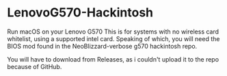 # LenovoG570-Hackintosh
Run macOS on your Lenovo G570
This is for systems with no wireless card whitelist, using a supported intel card. Speaking of which, you will need the BIOS mod found in the NeoBlizzard-verbose g570 hackintosh repo.




You will have to download from Releases, as i couldn't upload it to the repo because of GitHub.
